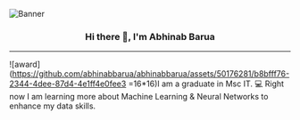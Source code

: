 <p align=”center”>

![Banner](https://github.com/abhinabbarua/abhinabbarua/assets/50176281/0818286b-b2f7-48fe-b937-3296adc3ef09)

</p>

<h3 align="center">
 Hi there 👋, I'm Abhinab Barua

</h3>

___

![award](https://github.com/abhinabbarua/abhinabbarua/assets/50176281/b8bfff76-2344-4dee-87d4-4e1ff4e0fee3 =16*16)I am a graduate in Msc IT.
💻 Right now I am learning more about Machine Learning & Neural Networks to enhance my data skills.
<!--
**abhinabbarua/abhinabbarua** is a ✨ _special_ ✨ repository because its `README.md` (this file) appears on your GitHub profile.

Here are some ideas to get you started:

- 🔭 I’m currently working on ...
- 🌱 I’m currently learning ...
- 👯 I’m looking to collaborate on ...
- 🤔 I’m looking for help with ...
- 💬 Ask me about ...
- 📫 How to reach me: ...
- 😄 Pronouns: ...
- ⚡ Fun fact: ...
-->
